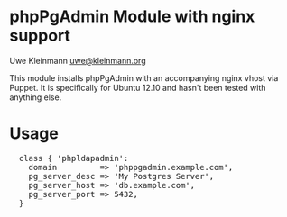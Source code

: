 # phpPgAdmin Module with nginx support

Uwe Kleinmann <uwe@kleinmann.org>

This module installs phpPgAdmin with an accompanying nginx vhost via Puppet.
It is specifically for Ubuntu 12.10 and hasn't been tested with anything else.

# Usage
<pre>
  class { 'phpldapadmin':
    domain         => 'phppgadmin.example.com',
    pg_server_desc => 'My Postgres Server',
    pg_server_host => 'db.example.com',
    pg_server_port => 5432,
  }
</pre>
